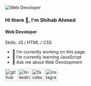 ![Web Devoloper](https://scontent.fdac8-1.fna.fbcdn.net/v/t39.30808-6/413024824_122106142184153907_7812617829640251597_n.jpg?_nc_cat=109&ccb=1-7&_nc_sid=5f2048&_nc_ohc=4GglE8FALF4Ab4rN8r4&_nc_ht=scontent.fdac8-1.fna&oh=00_AfBL3amrzDYoND2ag-3oHUaihlHVXKIp16ePrLAzzmzM1w&oe=6614D1ED)

### Hi there 👋, I'm Shihab Ahmed
#### Web Devoloper
Skills: JS / HTML / CSS

- 🔭 I’m currently working on this page. 
- 🌱 I’m currently learning JavaScript 
- 💬 Ask me about Web Devolopment 


[<img src='https://cdn.jsdelivr.net/npm/simple-icons@3.0.1/icons/github.svg' alt='github' height='40'>](https://github.com/shihabls)  [<img src='https://cdn.jsdelivr.net/npm/simple-icons@3.0.1/icons/linkedin.svg' alt='linkedin' height='40'>](https://www.linkedin.com/in/shihabahmed/)  [<img src='https://cdn.jsdelivr.net/npm/simple-icons@3.0.1/icons/facebook.svg' alt='facebook' height='40'>](https://www.facebook.com/shihabls)  [<img src='https://cdn.jsdelivr.net/npm/simple-icons@3.0.1/icons/instagram.svg' alt='instagram' height='40'>](https://www.instagram.com/shihabahmedpiyal/)  

